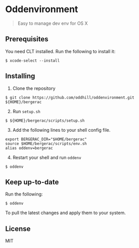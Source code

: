 # Oddenvironment
> Easy to manage dev env for OS X

## Prerequisites
You need CLT installed.
Run the following to install it:
```shell
$ xcode-select --install
```

## Installing
1. Clone the repository
  ```shell
  $ git clone https://github.com/oddhill/oddenvironment.git ${HOME}/bergerac
  ```

2. Run `setup.sh`
  ```shell
  $ ${HOME}/bergerac/scripts/setup.sh
  ```

3. Add the following lines to your shell config file.
  ```shell
  export BERGERAC_DIR="$HOME/bergerac"
  source $HOME/bergerac/scripts/env.sh
  alias oddenv=bergerac
  ```

4. Restart your shell and run `oddenv`
  ```shell
  $ oddenv
  ```

## Keep up-to-date
Run the following:
```shell
$ oddenv
```
To pull the latest changes and apply them to your system.

## License
MIT
